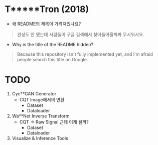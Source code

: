 # T*****Tron (2018) #
- 왜 README의 제목이 가려져있나요?
> 완성도 안 됐는데 사람들이 구글 검색해서 찾아들어올까봐 무서워서요. 
- Why is the title of the README hidden?
> Because this repository isn't fully implemented yet, and I'm afraid people search this title on Google.


# TODO #
1. Cyc**GAN Generator
    - CQT Image에서의 변환
        - Dataset
        - Dataloader
2. Wa**Net Inverse Transform
    - CQT -> Raw Signal 근데 이게 될까?
        - Dataset
        - Dataloader
3. Visualize & Inference Tools 
